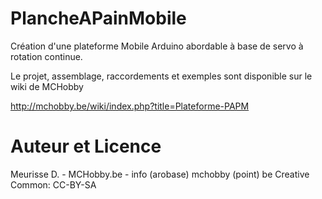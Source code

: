 PlancheAPainMobile
==================

Création d'une plateforme Mobile Arduino abordable à base de servo à rotation continue.

Le projet, assemblage, raccordements et exemples sont disponible sur le wiki de MCHobby

http://mchobby.be/wiki/index.php?title=Plateforme-PAPM

Auteur et Licence
=================
Meurisse D. - MCHobby.be - info (arobase) mchobby (point) be
Creative Common: CC-BY-SA 
